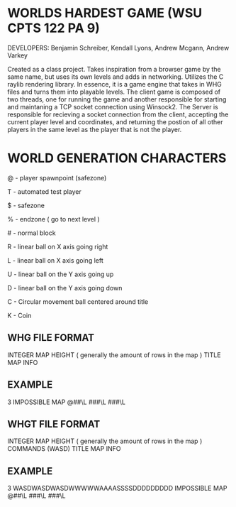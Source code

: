 # WORLDS HARDEST GAME (WSU CPTS 122 PA 9)
DEVELOPERS: Benjamin Schreiber, Kendall Lyons, Andrew Mcgann, Andrew Varkey

Created as a class project. Takes inspiration from a browser game by the same name, but uses its own levels and adds in networking.
Utilizes the C raylib rendering library.
In essence, it is a game engine that takes in WHG files and turns them into playable levels.
The client game is composed of two threads, one for running the game and another responsible for starting and maintaning a TCP socket connection using Winsock2.
The Server is responsible for recieving a socket connection from the client, accepting the current player level and coordinates, 
and returning the postion of all other players in the same level as the player that is not the player.


# WORLD GENERATION CHARACTERS

@ - player spawnpoint (safezone)

T - automated test player

$ - safezone

% - endzone ( go to next level )

\# - normal block

R - linear ball on X axis going right

L - linear ball on X axis going left

U - linear ball on the Y axis going up

D - linear ball on the Y axis going down

C - Circular movement ball centered around title

K - Coin

## WHG FILE FORMAT
INTEGER MAP HEIGHT ( generally the amount of rows in the map )
TITLE
MAP INFO

## EXAMPLE
3
IMPOSSIBLE MAP
@\#\#\L
\#\#\#\L
\#\#\#\L

## WHGT FILE FORMAT
INTEGER MAP HEIGHT ( generally the amount of rows in the map )
COMMANDS (WASD)
TITLE
MAP INFO

## EXAMPLE
3
WASDWASDWASDWWWWWAAAASSSSDDDDDDDDD
IMPOSSIBLE MAP
@\#\#\L
\#\#\#\L
\#\#\#\L